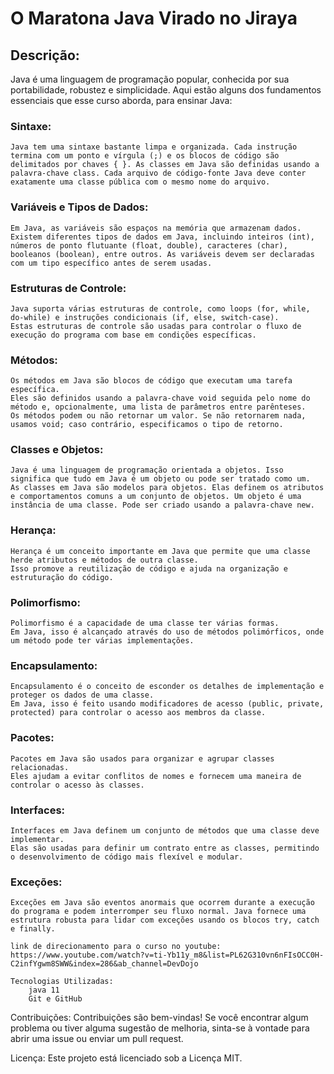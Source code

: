 # O Maratona Java Virado no Jiraya

## Descrição:

Java é uma linguagem de programação popular, conhecida por sua portabilidade, robustez e simplicidade. Aqui estão alguns dos fundamentos essenciais que esse curso aborda, para ensinar Java:

### Sintaxe:

    Java tem uma sintaxe bastante limpa e organizada. Cada instrução termina com um ponto e vírgula (;) e os blocos de código são delimitados por chaves { }. As classes em Java são definidas usando a palavra-chave class. Cada arquivo de código-fonte Java deve conter exatamente uma classe pública com o mesmo nome do arquivo.

### Variáveis e Tipos de Dados:

    Em Java, as variáveis são espaços na memória que armazenam dados.
    Existem diferentes tipos de dados em Java, incluindo inteiros (int), números de ponto flutuante (float, double), caracteres (char), booleanos (boolean), entre outros. As variáveis devem ser declaradas com um tipo específico antes de serem usadas.

### Estruturas de Controle:

    Java suporta várias estruturas de controle, como loops (for, while, do-while) e instruções condicionais (if, else, switch-case).
    Estas estruturas de controle são usadas para controlar o fluxo de execução do programa com base em condições específicas.

### Métodos:

    Os métodos em Java são blocos de código que executam uma tarefa específica.
    Eles são definidos usando a palavra-chave void seguida pelo nome do método e, opcionalmente, uma lista de parâmetros entre parênteses.
    Os métodos podem ou não retornar um valor. Se não retornarem nada, usamos void; caso contrário, especificamos o tipo de retorno.

### Classes e Objetos:

    Java é uma linguagem de programação orientada a objetos. Isso significa que tudo em Java é um objeto ou pode ser tratado como um.
    As classes em Java são modelos para objetos. Elas definem os atributos e comportamentos comuns a um conjunto de objetos. Um objeto é uma instância de uma classe. Pode ser criado usando a palavra-chave new.

### Herança:

    Herança é um conceito importante em Java que permite que uma classe herde atributos e métodos de outra classe.
    Isso promove a reutilização de código e ajuda na organização e estruturação do código.

### Polimorfismo:

    Polimorfismo é a capacidade de uma classe ter várias formas.
    Em Java, isso é alcançado através do uso de métodos polimórficos, onde um método pode ter várias implementações.

### Encapsulamento:

    Encapsulamento é o conceito de esconder os detalhes de implementação e proteger os dados de uma classe.
    Em Java, isso é feito usando modificadores de acesso (public, private, protected) para controlar o acesso aos membros da classe.

### Pacotes:

    Pacotes em Java são usados para organizar e agrupar classes relacionadas.
    Eles ajudam a evitar conflitos de nomes e fornecem uma maneira de controlar o acesso às classes.

### Interfaces:

    Interfaces em Java definem um conjunto de métodos que uma classe deve implementar.
    Elas são usadas para definir um contrato entre as classes, permitindo o desenvolvimento de código mais flexível e modular.

### Exceções:

    Exceções em Java são eventos anormais que ocorrem durante a execução do programa e podem interromper seu fluxo normal. Java fornece uma estrutura robusta para lidar com exceções usando os blocos try, catch e finally.

    link de direcionamento para o curso no youtube: https://www.youtube.com/watch?v=ti-Yb11y_m8&list=PL62G310vn6nFIsOCC0H-C2infYgwm8SWW&index=286&ab_channel=DevDojo

    Tecnologias Utilizadas:
        java 11 
        Git e GitHub
        
Contribuições: Contribuições são bem-vindas! Se você encontrar algum problema ou tiver alguma sugestão de melhoria, sinta-se à vontade para abrir uma issue ou enviar um pull request.

Licença: Este projeto está licenciado sob a Licença MIT.